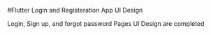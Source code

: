 #Flutter Login and Registeration App UI Design 

Login, Sign up, and forgot password Pages UI Design are completed


